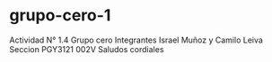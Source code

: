 # grupo-cero-1
Actividad N° 1.4 Grupo cero
Integrantes Israel Muñoz y Camilo Leiva
Seccion PGY3121 002V
Saludos cordiales 
